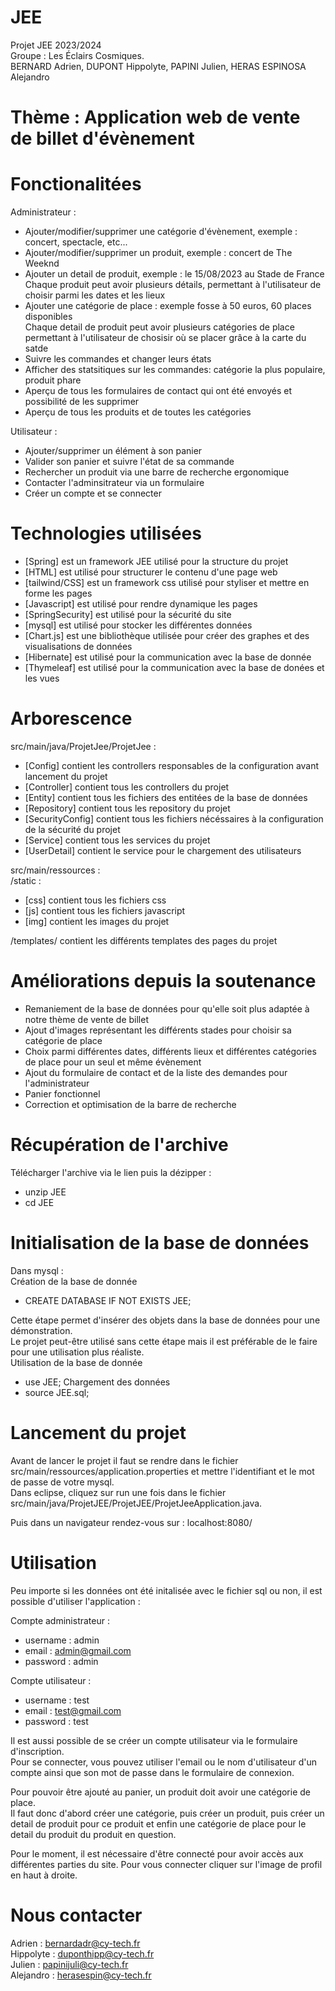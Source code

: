 # JEE
Projet JEE 2023/2024  
Groupe : Les Éclairs Cosmiques.  
BERNARD Adrien, DUPONT Hippolyte, PAPINI Julien, HERAS ESPINOSA Alejandro

# Thème : Application web de vente de billet d'évènement

# Fonctionalitées
Administrateur :
 - Ajouter/modifier/supprimer une catégorie d'évènement, exemple : concert, spectacle, etc...
 - Ajouter/modifier/supprimer un produit, exemple : concert de The Weeknd
 - Ajouter un detail de produit, exemple : le 15/08/2023 au Stade de France  
   Chaque produit peut avoir plusieurs détails, permettant à l'utilisateur de choisir parmi les dates et les lieux
 - Ajouter une catégorie de place : exemple fosse à 50 euros, 60 places disponibles  
   Chaque detail de produit peut avoir plusieurs catégories de place permettant à l'utilisateur de chosisir où se placer grâce à la carte du satde
 - Suivre les commandes et changer leurs états
 - Afficher des statsitiques sur les commandes: catégorie la plus populaire, produit phare
 - Aperçu de tous les formulaires de contact qui ont été envoyés et possibilité de les supprimer
 - Aperçu de tous les produits et de toutes les catégories
   
Utilisateur :
 - Ajouter/supprimer un élément à son panier
 - Valider son panier et suivre l'état de sa commande
 - Rechercher un produit via une barre de recherche ergonomique
 - Contacter l'adminsitrateur via un formulaire
 - Créer un compte et se connecter

# Technologies utilisées
- [Spring] est un framework JEE utilisé pour la structure du projet
- [HTML] est utilisé pour structurer le contenu d'une page web
- [tailwind/CSS] est un framework css utilisé pour styliser et mettre en forme les pages
- [Javascript] est utilisé pour rendre dynamique les pages
- [SpringSecurity] est utilisé pour la sécurité du site
- [mysql] est utilisé pour stocker les différentes données 
- [Chart.js] est une bibliothèque utilisée pour créer des graphes et des visualisations de données
- [Hibernate] est utilisé pour la communication avec la base de donnée
- [Thymeleaf] est utilisé pour la communication avec la base de donées et les vues

# Arborescence
src/main/java/ProjetJee/ProjetJee : 
- [Config] contient les controllers responsables de la configuration avant lancement du projet
- [Controller] contient tous les controllers du projet
- [Entity] contient tous les fichiers des entitées de la base de données
- [Repository] contient tous les repository du projet
- [SecurityConfig] contient tous les fichiers nécéssaires à la configuration de la sécurité du projet
- [Service] contient tous les services du projet
- [UserDetail] contient le service pour le chargement des utilisateurs
  
src/main/ressources :  
/static :
 - [css] contient tous les fichiers css
 - [js] contient tous les fichiers javascript
 - [img] contient les images du projet
   
/templates/ contient les différents templates des pages du projet

# Améliorations depuis la soutenance
- Remaniement de la base de données pour qu'elle soit plus adaptée à notre thème de vente de billet
- Ajout d'images représentant les différents stades pour choisir sa catégorie de place
- Choix parmi différentes dates, différents lieux et différentes catégories de place pour un seul et même évènement
- Ajout du formulaire de contact et de la liste des demandes pour l'administrateur
- Panier fonctionnel
- Correction et optimisation de la barre de recherche

# Récupération de l'archive 
Télécharger l'archive via le lien puis la dézipper :
- unzip JEE
- cd JEE

# Initialisation de la base de données
Dans mysql :  
Création de la base de donnée
- CREATE DATABASE IF NOT EXISTS JEE;
  
Cette étape permet d'insérer des objets dans la base de données pour une démonstration.  
Le projet peut-être utilisé sans cette étape mais il est préférable de le faire pour une utilisation plus réaliste.  
Utilisation de la base de donnée
- use JEE;
Chargement des données
- source JEE.sql;

# Lancement du projet
Avant de lancer le projet il faut se rendre dans le fichier src/main/ressources/application.properties et mettre l'identifiant et le mot de passe de votre mysql.  
Dans eclipse, cliquez sur run une fois dans le fichier src/main/java/ProjetJEE/ProjetJEE/ProjetJeeApplication.java.  

Puis dans un navigateur rendez-vous sur : localhost:8080/

# Utilisation
Peu importe si les données ont été initalisée avec le fichier sql ou non, il est possible d'utiliser l'application :  

Compte administrateur :
- username : admin
- email : admin@gmail.com
- password : admin

Compte utilisateur :
- username : test
- email : test@gmail.com
- password : test

Il est aussi possible de se créer un compte utilisateur via le formulaire d'inscription.  
Pour se connecter, vous pouvez utiliser l'email ou le nom d'utilisateur d'un compte ainsi que son mot de passe dans le formulaire de connexion.  

Pour pouvoir être ajouté au panier, un produit doit avoir une catégorie de place.  
Il faut donc d'abord créer une catégorie, puis créer un produit, puis créer un detail de produit pour ce produit et enfin une catégorie de place pour le detail du produit du produit en question.  

Pour le moment, il est nécessaire d'être connecté pour avoir accès aux différentes parties du site. Pour vous connecter cliquer sur l'image de profil en haut à droite.

# Nous contacter

Adrien : bernardadr@cy-tech.fr  
Hippolyte : duponthipp@cy-tech.fr  
Julien : papinijuli@cy-tech.fr  
Alejandro : herasespin@cy-tech.fr  


